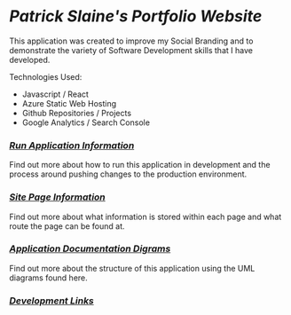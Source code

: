 # ___Patrick Slaine's Portfolio Website___

This application was created to improve my Social Branding and to demonstrate the variety of Software Development skills that I have developed.

Technologies Used:
- Javascript / React
- Azure Static Web Hosting
- Github Repositories / Projects
- Google Analytics / Search Console



### [___Run Application Information___](./docs/runApplication.md)
Find out more about how to run this application in development and the process around pushing changes to the production environment.

### [___Site Page Information___](./docs/pageInformation.md)
Find out more about what information is stored within each page and what route the page can be found at.

### [___Application Documentation Digrams___](./docs/applicationDocumentation.md)
Find out more about the structure of this application using the UML diagrams found here.

### [___Development Links___](./docs/developmentLinks.md)